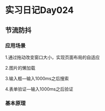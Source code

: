 # 实习日记Day024

## 节流防抖

### 应用场景

1.通过拖动改变窗口大小，实现页面布局的自适应

2.图片的懒加载

3.输入框—输入1000ms之后搜索

4.表单验证—输入1000ms之后验证

### 基本原理





